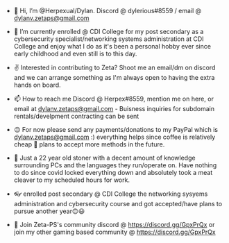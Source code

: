 - 👋 Hi, I’m @Herpexual/Dylan. Discord @ dylerious#8559 / email @ dylanv.zetaps@gmail.com

- 🌱 I’m currently enrolled @ CDI College for my post secondary as a cybersecurity specialist/networking systems administration at CDI College and enjoy what I do as it's been a personal hobby ever since early childhood and even still is to this day.

- ✌ Interested in contributing to Zeta? Shoot me an email/dm on discord and we can arrange something as I'm always open to having the extra hands on board.

- 📫 How to reach me Discord @ Herpex#8559, mention me on here, or email at dylanv.zetaps@gmail.com - Buisness inquiries for subdomain rentals/develpment contracting can be sent 

- 😉 For now please send any payments/donations to my PayPal which is dylanv.zetaps@gmail.com :) everything helps since coffee is relatively cheap 🤣 plans to accept more methods in the future.

- 🙈 Just a 22 year old stoner with a decent amount of knowledge surrounding PCs and the languages they run/operate on. Have nothing to do since covid locked everything down and absolutely took a meat cleaver to my scheduled hours for work.

- 👓 enrolled post secondary @ CDI College the networking sysyems administration and cybersecurity course and got accepted/have plans to pursue another year🙃😃

- 🤗 Join Zeta-PS's community discord @ https://discord.gg/GpxPrQx or join my other gaming based community @ https://discord.gg/GpxPrQx


